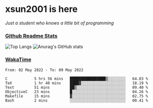 # xsun2001 is here

*Just a student who knows a little bit of programming*

### [Github Readme Stats](https://github.com/anuraghazra/github-readme-stats)

![Top Langs](https://github-readme-stats.vercel.app/api/top-langs/?username=xsun2001&layout=compact&theme=radical) ![Anurag's GitHub stats](https://github-readme-stats.vercel.app/api?username=xsun2001&show_icons=true&theme=radical)

### [WakaTime](https://wakatime.com)

<!--START_SECTION:waka-->

```text
From: 02 May 2022 - To: 09 May 2022

C            5 hrs 56 mins   ████████████████▒░░░░░░░░   64.83 %
TeX          1 hr 40 mins    ████▓░░░░░░░░░░░░░░░░░░░░   18.19 %
Text         51 mins         ██▒░░░░░░░░░░░░░░░░░░░░░░   09.40 %
ObjectiveC   23 mins         █░░░░░░░░░░░░░░░░░░░░░░░░   04.26 %
Makefile     15 mins         ▓░░░░░░░░░░░░░░░░░░░░░░░░   02.75 %
Bash         2 mins          ░░░░░░░░░░░░░░░░░░░░░░░░░   00.41 %
```

<!--END_SECTION:waka-->
